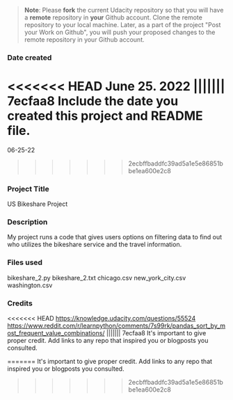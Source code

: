 >**Note**: Please **fork** the current Udacity repository so that you will have a **remote** repository in **your** Github account. Clone the remote repository to your local machine. Later, as a part of the project "Post your Work on Github", you will push your proposed changes to the remote repository in your Github account.

### Date created
<<<<<<< HEAD
June 25. 2022
||||||| 7ecfaa8
Include the date you created this project and README file.
=======
06-25-22
>>>>>>> 2ecbffbaddfc39ad5a1e5e86851bbe1ea600e2c8

### Project Title
US Bikeshare Project

### Description
My project runs a code that gives users options on filtering data to find out who utilizes the bikeshare service and the travel information.

### Files used
bikeshare_2.py
bikeshare_2.txt
chicago.csv
new_york_city.csv
washington.csv

### Credits
<<<<<<< HEAD
https://knowledge.udacity.com/questions/55524
 https://www.reddit.com/r/learnpython/comments/7s99rk/pandas_sort_by_most_frequent_value_combinations/
||||||| 7ecfaa8
It's important to give proper credit. Add links to any repo that inspired you or blogposts you consulted.

=======
It's important to give proper credit. Add links to any repo that inspired you or blogposts you consulted.
>>>>>>> 2ecbffbaddfc39ad5a1e5e86851bbe1ea600e2c8
